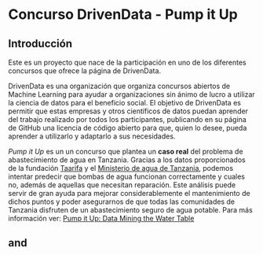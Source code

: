 # Concurso DrivenData - Pump it Up


## Introducción

Este es un proyecto que nace de la participación en uno de los diferentes concursos que ofrece la página de DrivenData.

DrivenData es una organización que organiza concursos abiertos de Machine Learning para ayudar a organizaciones sin ánimo de lucro a utilizar la ciencia de datos para el beneficio social. El objetivo de DrivenData es permitir que estas empresas y otros científicos de datos puedan aprender del trabajo realizado por todos los participantes, publicando en su página de GitHub una licencia de código abierto para que, quien lo desee, pueda aprender a utilizarlo y adaptarlo a sus necesidades.

*Pump it Up* es un un concurso que plantea un **caso real** del problema de abastecimiento de agua en Tanzania. Gracias a los datos proporcionados de la fundación [Taarifa]( http://taarifa.org/) y el [Ministerio de agua de Tanzania](https://www.maji.go.tz/), podemos intentar predecir que bombas de agua funcionan correctamente y cuales no, además de aquellas que necesitan reparación. Este análisis puede servir de gran ayuda para mejorar considerablemente el mantenimiento de dichos puntos y poder asegurarnos de que todas las comunidades de Tanzania disfruten de un abastecimiento seguro de agua potable. Para más información ver: [Pump it Up: Data Mining the Water Table](https://www.drivendata.org/competitions/7/pump-it-up-data-mining-the-water-table/)

## and
